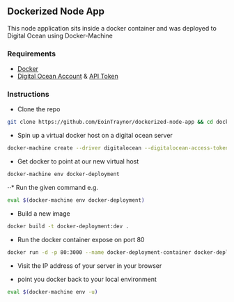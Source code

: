 ## Dockerized Node App
This node application sits inside a docker container and was deployed to Digital Ocean using Docker-Machine  

### Requirements
* [Docker](https://www.docker.com/)
* [Digital Ocean Account](https://m.do.co/c/aac832dd7969) & [API Token](https://cloud.digitalocean.com/settings/api/tokens)

### Instructions
* Clone the repo
```sh
git clone https://github.com/EoinTraynor/dockerized-node-app && cd dockerized-node-app
```
  
* Spin up a virtual docker host on a digital ocean server
```sh
docker-machine create --driver digitalocean --digitalocean-access-token=*your_api_token* docker-deployment
```
  
* Get docker to point at our new virtual host
```sh
docker-machine env docker-deployment
```
⋅⋅* Run the given command e.g.
```sh
eval $(docker-machine env docker-deployment)
```
  
* Build a new image
```sh
docker build -t docker-deployment:dev .
```
  
* Run the docker container expose on port 80
```sh
docker run -d -p 80:3000 --name docker-deployment-container docker-deployment:dev
```
  
* Visit the IP address of your server in your browser
  
* point you docker back to your local environment
```sh
eval $(docker-machine env -u)
```
  